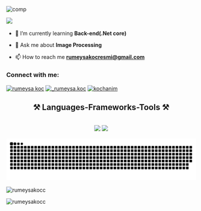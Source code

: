 ![comp](https://github.com/rumeysakocc/rumeysakocc/assets/115664157/344ed2b6-94aa-4ed1-84c9-6d3cbe80b106)

![](https://komarev.com/ghpvc/?username=rumeysakocc&color=blue)


- 🌱 I’m currently learning **Back-end(.Net core)**

- 💬 Ask me about **Image Processing**

- 📫 How to reach me **rumeysakocresmi@gmail.com**

<h3 align="left">Connect with me:</h3>
<p align="left">
<a href="https://www.linkedin.com/in/rumeysa-koc/" target="blank"><img align="center" src="https://raw.githubusercontent.com/rahuldkjain/github-profile-readme-generator/master/src/images/icons/Social/linked-in-alt.svg" alt="rumeysa koc" height="30" width="40" /></a>
<a href="https://instagram.com/_rumeysa.koc" target="blank"><img align="center" src="https://raw.githubusercontent.com/rahuldkjain/github-profile-readme-generator/master/src/images/icons/Social/instagram.svg" alt="_rumeysa.koc" height="30" width="40" /></a>
<a href="https://discord.gg/kochanim" target="blank"><img align="center" src="https://raw.githubusercontent.com/rahuldkjain/github-profile-readme-generator/master/src/images/icons/Social/discord.svg" alt="kochanim" height="30" width="40" /></a>
</p>

<h2 align="center">⚒️ Languages-Frameworks-Tools ⚒️</h2>
<br/>
<div align="center">
    <img src="https://skillicons.dev/icons?i=c,cs,cpp,html,css,vscode,github,cmake,dotnet,git,gitlab" />
    <img src="https://skillicons.dev/icons?i=python,mysql,postgres,postman,powershell,qt,raspberrypi,sqlite,tensorflow,visualstudio" /><br>
</div>
<br/>

<picture>
  <source media="(prefers-color-scheme: dark)" srcset="https://raw.githubusercontent.com/rumeysakocc/rumeysakocc/output/github-contribution-grid-snake-dark.svg">
  <source media="(prefers-color-scheme: light)" srcset="https://raw.githubusercontent.com/rumeysakocc/rumeysakocc/output/github-contribution-grid-snake.svg">
  <img alt="github contribution grid snake animation" src="https://raw.githubusercontent.com/rumeysakocc/rumeysakocc/output/github-contribution-grid-snake.svg">
</picture>

<p><img align="center" width="300" height="200" src="https://github-readme-stats.vercel.app/api/top-langs?username=rumeysakocc&show_icons=true&locale=en&layout=compact" alt="rumeysakocc" /></p>

<p>&nbsp;<img align="left" width="400" height="200" src="https://github-readme-stats.vercel.app/api?username=rumeysakocc&show_icons=true&locale=en" alt="rumeysakocc" /></p>

